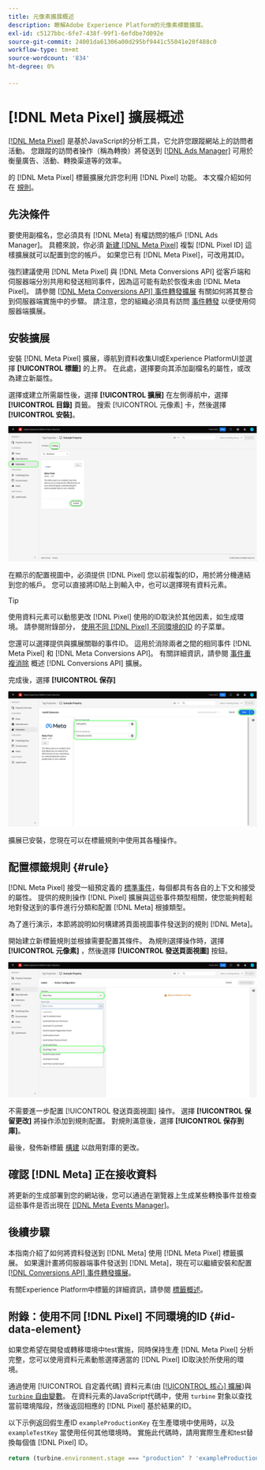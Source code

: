 ```yaml
---
title: 元像素擴展概述
description: 瞭解Adobe Experience Platform的元像素標籤擴展。
exl-id: c5127bbc-6fe7-438f-99f1-6efdbe7d092e
source-git-commit: 24001da61306a00d295bf9441c55041e20f488c0
workflow-type: tm+mt
source-wordcount: '834'
ht-degree: 0%

---
```


# [!DNL Meta Pixel] 擴展概述

[[!DNL Meta Pixel]](https://developers.facebook.com/docs/meta-pixel/) 是基於JavaScript的分析工具，它允許您跟蹤網站上的訪問者活動。 您跟蹤的訪問者操作（稱為轉換）將發送到 [[!DNL Ads Manager]](https://www.facebook.com/business/tools/ads-manager) 可用於衡量廣告、活動、轉換渠道等的效率。

的 [!DNL Meta Pixel] 標籤擴展允許您利用 [!DNL Pixel] 功能。 本文檔介紹如何在 [規則](../../../ui/managing-resources/rules.md)。

## 先決條件

要使用副檔名，您必須具有 [!DNL Meta] 有權訪問的帳戶 [!DNL Ads Manager]。 具體來說，你必須 [新建 [!DNL Meta Pixel]](https://www.facebook.com/business/help/952192354843755) 複製 [!DNL Pixel ID] 這樣擴展就可以配置到您的帳戶。 如果您已有 [!DNL Meta Pixel]，可改用其ID。

強烈建議使用 [!DNL Meta Pixel] 與 [!DNL Meta Conversions API] 從客戶端和伺服器端分別共用和發送相同事件，因為這可能有助於恢復未由 [!DNL Meta Pixel]。 請參閱 [[!DNL Meta Conversions API] 事件轉發擴展](../../client/meta/overview.md) 有關如何將其整合到伺服器端實施中的步驟。 請注意，您的組織必須具有訪問 [事件轉發](../../../ui/event-forwarding/overview.md) 以便使用伺服器端擴展。

## 安裝擴展

安裝 [!DNL Meta Pixel] 擴展，導航到資料收集UI或Experience PlatformUI並選擇 **[!UICONTROL 標籤]** 的上界。 在此處，選擇要向其添加副檔名的屬性，或改為建立新屬性。

選擇或建立所需屬性後，選擇 **[!UICONTROL 擴展]** 在左側導航中，選擇 **[!UICONTROL 目錄]** 頁籤。 搜索 [!UICONTROL 元像素] 卡，然後選擇 **[!UICONTROL 安裝]**。

![的 [!UICONTROL 安裝] 按鈕 [!UICONTROL 元像素] 資料收集UI中的擴展。](../../../images/extensions/client/meta/install.png)

在顯示的配置視圖中，必須提供 [!DNL Pixel] 您以前複製的ID，用於將分機連結到您的帳戶。 您可以直接將ID貼上到輸入中，也可以選擇現有資料元素。

>[!TIP]
>
>使用資料元素可以動態更改 [!DNL Pixel] 使用的ID取決於其他因素，如生成環境。 請參閱附錄部分， [使用不同 [!DNL Pixel] 不同環境的ID](#id-data-element) 的子菜單。

您還可以選擇提供與擴展關聯的事件ID。 這用於消除兩者之間的相同事件 [!DNL Meta Pixel] 和 [!DNL Meta Conversions API]。 有關詳細資訊，請參閱 [事件重複消除](../../server/meta/overview.md#event-deduplication) 概述 [!DNL Conversions API] 擴展。

完成後，選擇 **[!UICONTROL 保存]**

![的 [!DNL Pixel] 作為擴展配置視圖中的資料元素提供的ID。](../../../images/extensions/client/meta/configure.png)

擴展已安裝，您現在可以在標籤規則中使用其各種操作。

## 配置標籤規則 {#rule}

[!DNL Meta Pixel] 接受一組預定義的 [標準事件](https://www.facebook.com/business/help/402791146561655)，每個都具有各自的上下文和接受的屬性。 提供的規則操作 [!DNL Pixel] 擴展與這些事件類型相關，使您能夠輕鬆地對發送到的事件進行分類和配置 [!DNL Meta] 根據類型。

為了進行演示，本節將說明如何構建將頁面視圖事件發送到的規則 [!DNL Meta]。

開始建立新標籤規則並根據需要配置其條件。 為規則選擇操作時，選擇 **[!UICONTROL 元像素]** ，然後選擇 **[!UICONTROL 發送頁面視圖]** 按鈕。

![的 [!UICONTROL 發送頁面視圖] 正在為資料收集UI中的規則選擇操作類型。](../../../images/extensions/client/meta/select-action.png)

不需要進一步配置 [!UICONTROL 發送頁面視圖] 操作。 選擇 **[!UICONTROL 保留更改]** 將操作添加到規則配置。 對規則滿意後，選擇 **[!UICONTROL 保存到庫]**。

最後，發佈新標籤 [構建](../../../ui/publishing/builds.md) 以啟用對庫的更改。

## 確認 [!DNL Meta] 正在接收資料

將更新的生成部署到您的網站後，您可以通過在瀏覽器上生成某些轉換事件並檢查這些事件是否出現在 [[!DNL Meta Events Manager]](https://www.facebook.com/business/help/898185560232180)。

## 後續步驟

本指南介紹了如何將資料發送到 [!DNL Meta] 使用 [!DNL Meta Pixel] 標籤擴展。 如果還計畫將伺服器端事件發送到 [!DNL Meta]，現在可以繼續安裝和配置 [[!DNL Conversions API] 事件轉發擴展](../../server/meta/overview.md)。

有關Experience Platform中標籤的詳細資訊，請參閱 [標籤概述](../../../home.md)。

## 附錄：使用不同 [!DNL Pixel] 不同環境的ID {#id-data-element}

如果您希望在開發或轉移環境中test實施，同時保持生產 [!DNL Meta Pixel] 分析完整，您可以使用資料元素動態選擇適當的 [!DNL Pixel] ID取決於所使用的環境。

通過使用 [!UICONTROL 自定義代碼] 資料元素(由 [[!UICONTROL 核心] 擴展](../core/overview.md))與 [`turbine` 自由變數](../../../extension-dev/turbine.md)。 在資料元素的JavaScript代碼中，使用 `turbine` 對象以查找當前環境階段，然後返回相應的 [!DNL Pixel] 基於結果的ID。

以下示例返回假生產ID `exampleProductionKey` 在生產環境中使用時，以及 `exampleTestKey` 當使用任何其他環境時。 實施此代碼時，請用實際生產和test替換每個值 [!DNL Pixel] ID。

```js
return (turbine.environment.stage === "production" ? 'exampleProductionKey' : 'exampleTestKey');
```
